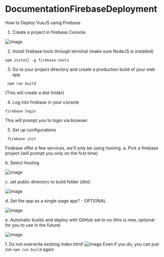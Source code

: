 # DocumentationFirebaseDeployment
How to Deploy VueJS using Firebase
1. Create a project in firebase Console

![image](https://user-images.githubusercontent.com/57623021/130702745-68489be7-07f1-457d-89d9-247c31860051.png)

2. Install firebase tools through terminal (make sure NodeJS is installed)

```npm install -g firebase-tools```

3. Go to your project directory and create a production build of your web app

``` npm run build```

(This will create a dist folder)

4. Log into firebase in your console 

```firebase login```

This will prompt you to login via browser.

5. Set up configurations

``` firebase init```

Firebase offer a few services, we'll only be using hosting.
a. Pick a firebase project (will prompt you only on the first time)

b. Select hosting

![image](https://user-images.githubusercontent.com/57623021/130703602-aedc996d-158a-4ace-8969-db0b14f1278a.png)

c. set public directory to build folder (dist)

![image](https://user-images.githubusercontent.com/57623021/130703619-e8173e60-ebd9-40c3-833a-7f3058bf37ed.png)

d. Set the app as a single-page app? - OPTIONAL

![image](https://user-images.githubusercontent.com/57623021/130703713-528a94ab-63fa-414b-9de8-85eff984a8a3.png)

e. Automatic builds and deploy with GitHub set to no (this is new, optional for you to use in the future)

![image](https://user-images.githubusercontent.com/57623021/130703729-d798e91b-17ec-4549-b366-d809c191ed9d.png)

f. Do not overwrite existing index.html!
![image](https://user-images.githubusercontent.com/57623021/130703765-76d1a31c-3b45-4b30-ac00-725bc8e6542d.png)
Even if you do, you can just run ```npm run build``` again 



